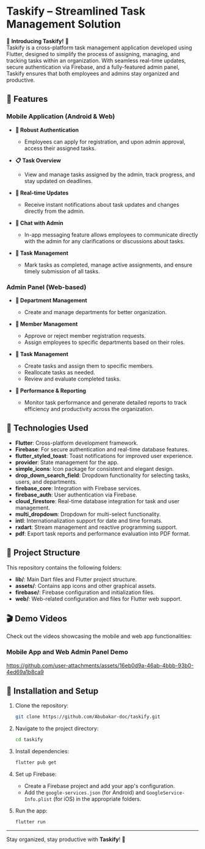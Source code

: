# Taskify – Streamlined Task Management Solution

🚀 **Introducing Taskify!** 🚀  
Taskify is a cross-platform task management application developed using Flutter, designed to simplify the process of assigning, managing, and tracking tasks within an organization. With seamless real-time updates, secure authentication via Firebase, and a fully-featured admin panel, Taskify ensures that both employees and admins stay organized and productive.

## 🌟 Features

### Mobile Application (Android & Web)
- **🔐 Robust Authentication**
  - Employees can apply for registration, and upon admin approval, access their assigned tasks.
  
- **📋 Task Overview**
  - View and manage tasks assigned by the admin, track progress, and stay updated on deadlines.
  
- **📱 Real-time Updates**
  - Receive instant notifications about task updates and changes directly from the admin.
  
- **💬 Chat with Admin**
  - In-app messaging feature allows employees to communicate directly with the admin for any clarifications or discussions about tasks.

- **🔧 Task Management**
  - Mark tasks as completed, manage active assignments, and ensure timely submission of all tasks.

### Admin Panel (Web-based)
- **🔹 Department Management**
  - Create and manage departments for better organization.
  
- **🔹 Member Management**
  - Approve or reject member registration requests.
  - Assign employees to specific departments based on their roles.

- **🔹 Task Management**
  - Create tasks and assign them to specific members.
  - Reallocate tasks as needed.
  - Review and evaluate completed tasks.

- **🔹 Performance & Reporting**
  - Monitor task performance and generate detailed reports to track efficiency and productivity across the organization.

## 📲 Technologies Used
- **Flutter**: Cross-platform development framework.
- **Firebase**: For secure authentication and real-time database features.
- **flutter_styled_toast**: Toast notifications for improved user experience.
- **provider**: State management for the app.
- **simple_icons**: Icon package for consistent and elegant design.
- **drop_down_search_field**: Dropdown functionality for selecting tasks, users, and departments.
- **firebase_core**: Integration with Firebase services.
- **firebase_auth**: User authentication via Firebase.
- **cloud_firestore**: Real-time database integration for task and user management.
- **multi_dropdown**: Dropdown for multi-select functionality.
- **intl**: Internationalization support for date and time formats.
- **rxdart**: Stream management and reactive programming support.
- **pdf**: Export task reports and performance evaluation into PDF format.

## 📂 Project Structure
This repository contains the following folders:

- **lib/**: Main Dart files and Flutter project structure.
- **assets/**: Contains app icons and other graphical assets.
- **firebase/**: Firebase configuration and initialization files.
- **web/**: Web-related configuration and files for Flutter web support.

## 🎬 Demo Videos
Check out the videos showcasing the mobile and web app functionalities:

### Mobile App and Web Admin Panel Demo

https://github.com/user-attachments/assets/16eb0d9a-46ab-4bbb-93b0-4ed69a1b8ca9

## 🔧 Installation and Setup

1. Clone the repository:
   ```bash
   git clone https://github.com/Abubakar-doc/taskify.git
   ```
   
2. Navigate to the project directory:
   ```bash
   cd taskify
   ```

3. Install dependencies:
   ```bash
   flutter pub get
   ```

4. Set up Firebase:
   - Create a Firebase project and add your app's configuration.
   - Add the `google-services.json` (for Android) and `GoogleService-Info.plist` (for iOS) in the appropriate folders.

5. Run the app:
   ```bash
   flutter run
   ```

---

Stay organized, stay productive with **Taskify**! 💼

